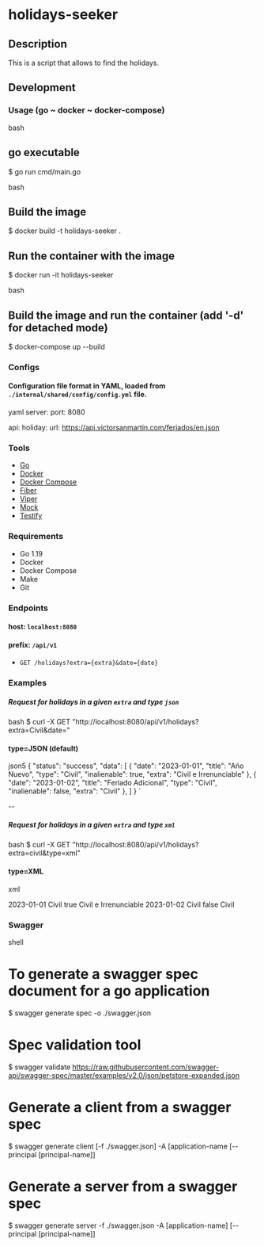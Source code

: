 # holidays-seeker

## Description

This is a script that allows to find the holidays.

## Development

### Usage (go ~ docker ~ docker-compose)

bash
## go executable
$ go run cmd/main.go


bash
## Build the image
$ docker build -t holidays-seeker .

## Run the container with the image
$ docker run -it holidays-seeker
 

bash
## Build the image and run the container (add '-d' for detached mode)
$ docker-compose up --build 


### Configs

#### Configuration file format in YAML, loaded from `./internal/shared/config/config.yml` file.

yaml
server:
  port: 8080

api:
  holiday:
    url: https://api.victorsanmartin.com/feriados/en.json
        


### Tools

- [Go](https://go.dev/)
- [Docker](https://www.docker.com/)
- [Docker Compose](https://docs.docker.com/compose/)
- [Fiber](https://gofiber.io/)
- [Viper](https://github.com/spf13/viper)
- [Mock](github.com/golang/mock)
- [Testify](github.com/stretchr/testify)
### Requirements

- Go 1.19
- Docker
- Docker Compose
- Make
- Git

### Endpoints

#### host: `localhost:8080`
#### prefix: `/api/v1`

- `GET /holidays?extra={extra}&date={date}`

### Examples

##### Request for holidays in a given `extra` and type `json`

bash
$ curl -X GET "http://localhost:8080/api/v1/holidays?extra=Civil&date="


#### type=JSON (default)

json5
{
 "status": "success",
  "data": [
    {
      "date": "2023-01-01",
      "title": "Año Nuevo",
      "type": "Civil",
      "inalienable": true,
      "extra": "Civil e Irrenunciable"
    },
    {
      "date": "2023-01-02",
      "title": "Feriado Adicional",
      "type": "Civil",
      "inalienable": false,
      "extra": "Civil"
    },
  ]
}
`

--

##### Request for holidays in a given `extra` and type `xml`

bash
$ curl -X GET "http://localhost:8080/api/v1/holidays?extra=civil&type=xml"


#### type=XML

xml

<Holidays>
    <Holiday>
        <date>2023-01-01</date>
        <title>Año Nuevo</title>
        <type>Civil</type>
        <inalienable>true</inalienable>
        <extra>Civil e Irrenunciable</extra>
    </Holiday>
    <Holiday>
        <date>2023-01-02</date>
        <title>Feriado Adicional</title>
        <type>Civil</type>
        <inalienable>false</inalienable>
        <extra>Civil</extra>
    </Holiday>
</Holidays>


### Swagger

shell

# To generate a swagger spec document for a go application
$ swagger generate spec -o ./swagger.json

# Spec validation tool
$ swagger validate https://raw.githubusercontent.com/swagger-api/swagger-spec/master/examples/v2.0/json/petstore-expanded.json

# Generate a client from a swagger spec
$ swagger generate client [-f ./swagger.json] -A [application-name [--principal [principal-name]]

# Generate a server from a swagger spec
$ swagger generate server -f ./swagger.json -A [application-name] [--principal [principal-name]]
```